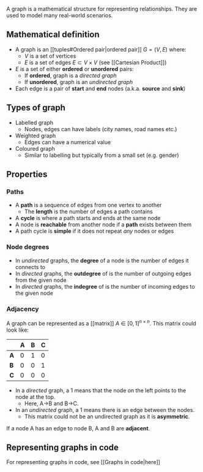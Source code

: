 A graph is a mathematical structure for representing relationships. They are used to model many real-world scenarios.

## Mathematical definition
- A graph is an [[tuples#Ordered pair|ordered pair]] $G=(V,E)$ where:
	- $V$ is a set of vertices
	- $E$ is a set of edges $E\subset V\times V$ (see [[Cartesian Product]])
- $E$ is a set of either **ordered** or **unordered** pairs:
	- If **ordered**, graph is a *directed graph*
	- If **unordered**, graph is an *undirected graph*
- Each edge is a pair of **start** and **end** nodes (a.k.a. **source** and **sink**)

## Types of graph
- Labelled graph
	- Nodes, edges can have labels (city names, road names etc.)
- Weighted graph
	- Edges can have a numerical value
- Coloured graph
	- Similar to labelling but typically from a small set (e.g. gender)

## Properties
### Paths
- A **path** is a sequence of edges from one vertex to another
	- The **length** is the number of edges a path contains
- A **cycle** is where a path starts and ends at the same node
- A node is **reachable** from another node if a **path** exists between them
- A path cycle is **simple** if it does not repeat *any* nodes or edges

### Node degrees
- In *undirected* graphs, the **degree** of a node is the number of edges it connects to
- In *directed* graphs, the **outdegree** of is the number of outgoing edges from the given node
- In *directed* graphs, the **indegree** of is the number of incoming edges to the given node

### Adjacency
A graph can be represented as a [[matrix]] $A\in [0,1]^{n\times n}$.
This matrix could look like:

|       | A   | B   | C   |
| ----- | --- | --- | --- |
| **A** | 0   | 1   | 0   |
| **B** | 0   | 0   | 1   |
| **C** | 0   | 0   | 0   |
- In a *directed* graph, a 1 means that the node on the left points to the node at the top. 
	- Here, A->B and B->C.
- In an *undirected* graph, a 1 means there is an edge between the nodes.
	- This matrix could not be an undirected graph as it is **asymmetric**.

If a node A has an edge to node B, A and B are **adjacent**.

## Representing graphs in code
For representing graphs in code, see [[Graphs in code|here]]